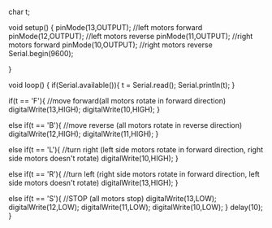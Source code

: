 char t;
 
void setup() {
pinMode(13,OUTPUT);   //left motors  forward
pinMode(12,OUTPUT);   //left motors reverse
pinMode(11,OUTPUT);   //right  motors forward
pinMode(10,OUTPUT);   //right motors reverse
Serial.begin(9600);
 
}
 
void loop() {
if(Serial.available()){
  t = Serial.read();
  Serial.println(t);
}
 
if(t == 'F'){            //move  forward(all motors rotate in forward direction)
  digitalWrite(13,HIGH);
  digitalWrite(10,HIGH);
}
 
else if(t == 'B'){      //move reverse (all  motors rotate in reverse direction)
  digitalWrite(12,HIGH);
  digitalWrite(11,HIGH);
}
  
else if(t == 'L'){      //turn right (left side motors rotate in forward direction,  right side motors doesn't rotate)
  digitalWrite(10,HIGH);
}
 
else  if(t == 'R'){      //turn left (right side motors rotate in forward direction, left  side motors doesn't rotate)
  digitalWrite(13,HIGH);
}
 
else if(t == 'S'){      //STOP (all motors stop)
  digitalWrite(13,LOW);
  digitalWrite(12,LOW);
  digitalWrite(11,LOW);
  digitalWrite(10,LOW);
}
delay(10);
}
